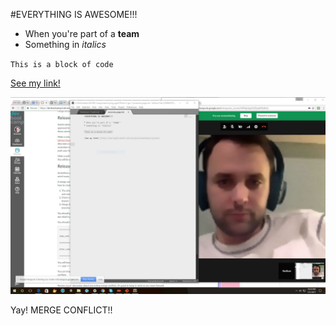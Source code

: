 #EVERYTHING IS AWESOME!!!

* When you're part of a **team**
* Something in *italics*

`This is a block of code`

[See my link!](http://daringfireball.net/projects/markdown/syntax)

![us working](image/GPS_1.1_Screenshot.JPG "students working Hard (Never getting frustrated)")

Yay! MERGE CONFLICT!!